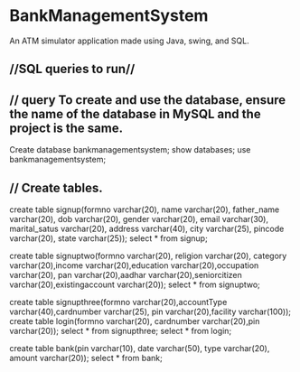 # BankManagementSystem
An ATM simulator application made using Java, swing, and SQL. 


//SQL queries to run//
--------------------------------------
// query To create and use the database, ensure the name of the database in MySQL and the project is the same.
-

Create database bankmanagementsystem;
show databases;
use bankmanagementsystem;


// Create  tables.
-

create table signup(formno varchar(20), name varchar(20), father_name varchar(20), dob varchar(20), gender varchar(20), email varchar(30), marital_satus varchar(20), address varchar(40), city varchar(25), pincode varchar(20), state varchar(25));
select * from signup;


create table signuptwo(formno varchar(20), religion varchar(20), category varchar(20),income varchar(20),education varchar(20),occupation varchar(20), pan varchar(20),aadhar varchar(20),seniorcitizen varchar(20),existingaccount varchar(20));
select * from signuptwo;


create table signupthree(formno varchar(20),accountType varchar(40),cardnumber varchar(25), pin varchar(20),facility varchar(100));
create table login(formno varchar(20), cardnumber varchar(20),pin varchar(20));
select * from signupthree;
select * from login;


create table bank(pin varchar(10), date varchar(50), type varchar(20), amount varchar(20));
select * from bank;

